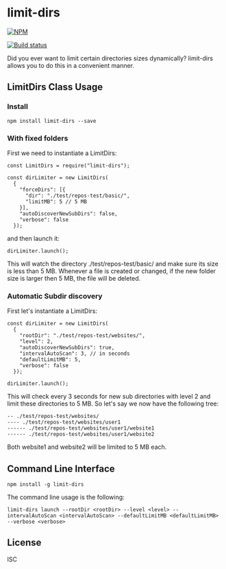 # limit-dirs

[![NPM](https://nodei.co/npm/limit-dirs.png)](https://nodei.co/npm/limit-dirs/)

[![Build status](https://travis-ci.org/martinlevesque/limit-dirs.svg?branch=master)](https://travis-ci.org/martinlevesque/limit-dirs)

Did you ever want to limit certain directories sizes dynamically? limit-dirs
allows you to do this in a convenient manner.

## LimitDirs Class Usage

### Install

```
npm install limit-dirs --save
```

### With fixed folders

First we need to instantiate a LimitDirs:

```
const LimitDirs = require("limit-dirs");

const dirLimiter = new LimitDirs(
  {
    "forceDirs": [{
      "dir": "./test/repos-test/basic/",
      "limitMB": 5 // 5 MB
    }],
    "autoDiscoverNewSubDirs": false,
    "verbose": false
  });
```

and then launch it:

```
dirLimiter.launch();
```

This will watch the directory ./test/repos-test/basic/ and make sure its size
is less than 5 MB. Whenever a file is created or changed, if the new folder size
is larger then 5 MB, the file will be deleted.

### Automatic Subdir discovery

First let's instantiate a LimitDirs:

```
const dirLimiter = new LimitDirs(
  {
    "rootDir": "./test/repos-test/websites/",
    "level": 2,
    "autoDiscoverNewSubDirs": true,
    "intervalAutoScan": 3, // in seconds
    "defaultLimitMB": 5,
    "verbose": false
  });

dirLimiter.launch();
```

This will check every 3 seconds for new sub directories with level 2 and limit
these directories to 5 MB. So let's say we now have the following tree:

```
-- ./test/repos-test/websites/
---- ./test/repos-test/websites/user1
------ ./test/repos-test/websites/user1/website1
------ ./test/repos-test/websites/user1/website2
```

Both website1 and website2 will be limited to 5 MB each.

## Command Line Interface

```
npm install -g limit-dirs
```

The command line usage is the following:

```
limit-dirs launch --rootDir <rootDir> --level <level> --intervalAutoScan <intervalAutoScan> --defaultLimitMB <defaultLimitMB> --verbose <verbose>
```

## License

ISC
